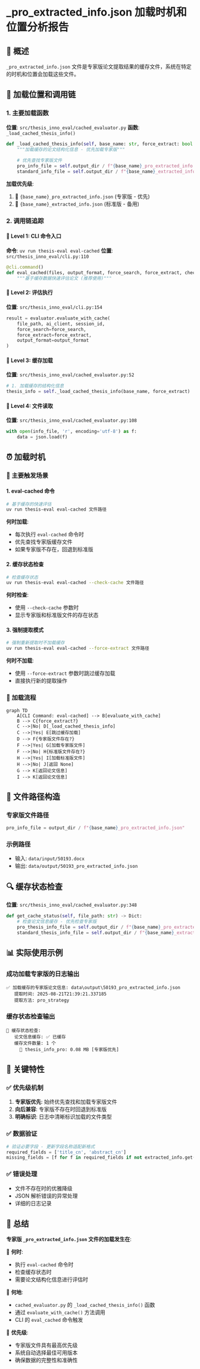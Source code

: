 # _pro_extracted_info.json 加载时机和位置分析报告

## 🎯 概述

`_pro_extracted_info.json` 文件是专家版论文提取结果的缓存文件，系统在特定的时机和位置会加载这些文件。

## 📍 加载位置和调用链

### 1. **主要加载函数**

**位置**: `src/thesis_inno_eval/cached_evaluator.py`
**函数**: `_load_cached_thesis_info()`

```python
def _load_cached_thesis_info(self, base_name: str, force_extract: bool = False) -> Optional[Dict]:
    """加载缓存的论文结构化信息 - 优先加载专家版"""
    
    # 优先查找专家版文件
    pro_info_file = self.output_dir / f"{base_name}_pro_extracted_info.json"
    standard_info_file = self.output_dir / f"{base_name}_extracted_info.json"
```

**加载优先级**:
1. 🎯 `{base_name}_pro_extracted_info.json` (专家版 - 优先)
2. 📁 `{base_name}_extracted_info.json` (标准版 - 备用)

### 2. **调用链追踪**

#### 📍 **Level 1: CLI 命令入口**

**命令**: `uv run thesis-eval eval-cached`
**位置**: `src/thesis_inno_eval/cli.py:110`

```python
@cli.command()
def eval_cached(files, output_format, force_search, force_extract, check_cache):
    """基于缓存数据快速评估论文 (推荐使用)"""
```

#### 📍 **Level 2: 评估执行**

**位置**: `src/thesis_inno_eval/cli.py:154`

```python
result = evaluator.evaluate_with_cache(
    file_path, ai_client, session_id,
    force_search=force_search,
    force_extract=force_extract,
    output_format=output_format
)
```

#### 📍 **Level 3: 缓存加载**

**位置**: `src/thesis_inno_eval/cached_evaluator.py:52`

```python
# 1. 加载缓存的结构化信息
thesis_info = self._load_cached_thesis_info(base_name, force_extract)
```

#### 📍 **Level 4: 文件读取**

**位置**: `src/thesis_inno_eval/cached_evaluator.py:108`

```python
with open(info_file, 'r', encoding='utf-8') as f:
    data = json.load(f)
```

## ⏰ 加载时机

### 🚀 **主要触发场景**

#### 1. **eval-cached 命令**
```bash
# 基于缓存的快速评估
uv run thesis-eval eval-cached 文件路径
```

**何时加载**:
- 每次执行 `eval-cached` 命令时
- 优先查找专家版缓存文件
- 如果专家版不存在，回退到标准版

#### 2. **缓存状态检查**
```bash
# 检查缓存状态
uv run thesis-eval eval-cached --check-cache 文件路径
```

**何时检查**:
- 使用 `--check-cache` 参数时
- 显示专家版和标准版文件的存在状态

#### 3. **强制提取模式**
```bash
# 强制重新提取时不加载缓存
uv run thesis-eval eval-cached --force-extract 文件路径
```

**何时不加载**:
- 使用 `--force-extract` 参数时跳过缓存加载
- 直接执行新的提取操作

### 🔄 **加载流程**

```mermaid
graph TD
    A[CLI Command: eval-cached] --> B[evaluate_with_cache]
    B --> C{force_extract?}
    C -->|No| D[_load_cached_thesis_info]
    C -->|Yes| E[跳过缓存加载]
    D --> F{专家版文件存在?}
    F -->|Yes| G[加载专家版文件]
    F -->|No| H{标准版文件存在?}
    H -->|Yes| I[加载标准版文件]
    H -->|No| J[返回 None]
    G --> K[返回论文信息]
    I --> K[返回论文信息]
```

## 📂 文件路径构造

### **专家版文件路径**
```python
pro_info_file = output_dir / f"{base_name}_pro_extracted_info.json"
```

### **示例路径**
- 输入: `data/input/50193.docx`
- 输出: `data/output/50193_pro_extracted_info.json`

## 🔍 缓存状态检查

**位置**: `src/thesis_inno_eval/cached_evaluator.py:348`

```python
def get_cache_status(self, file_path: str) -> Dict:
    # 检查论文信息缓存 - 优先检查专家版
    pro_thesis_info_file = self.output_dir / f"{base_name}_pro_extracted_info.json"
    standard_thesis_info_file = self.output_dir / f"{base_name}_extracted_info.json"
```

## 📊 实际使用示例

### **成功加载专家版的日志输出**
```
✅ 加载缓存的专家版论文信息: data\output\50193_pro_extracted_info.json
   提取时间: 2025-08-21T21:39:21.337185
   提取方法: pro_strategy
```

### **缓存状态检查输出**
```
💾 缓存状态检查:
   论文信息缓存: ✅ 已缓存
   缓存文件数量: 1 个
     🎯 thesis_info_pro: 0.08 MB [专家版优先]
```

## 🎯 关键特性

### ✅ **优先级机制**
1. **专家版优先**: 始终优先查找和加载专家版文件
2. **向后兼容**: 专家版不存在时回退到标准版
3. **明确标识**: 日志中清晰标识加载的文件类型

### ✅ **数据验证**
```python
# 验证必要字段 - 更新字段名称适配新格式
required_fields = ['title_cn', 'abstract_cn']
missing_fields = [f for f in required_fields if not extracted_info.get(f, '').strip()]
```

### ✅ **错误处理**
- 文件不存在时的优雅降级
- JSON 解析错误的异常处理
- 详细的日志记录

## 📝 总结

**专家版 `_pro_extracted_info.json` 文件的加载发生在**:

🎯 **何时**: 
- 执行 `eval-cached` 命令时
- 检查缓存状态时
- 需要论文结构化信息进行评估时

🎯 **何地**:
- `cached_evaluator.py` 的 `_load_cached_thesis_info()` 函数
- 通过 `evaluate_with_cache()` 方法调用
- CLI 的 `eval_cached` 命令触发

🎯 **优先级**:
- 专家版文件具有最高优先级
- 系统自动选择最佳可用版本
- 确保数据的完整性和准确性
